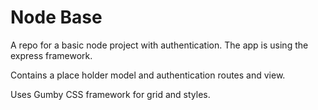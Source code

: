 Node Base
=========

A repo for a basic node project with authentication. The app is using the express framework. 

Contains a place holder model and authentication routes and view.

Uses Gumby CSS framework for grid and styles.

